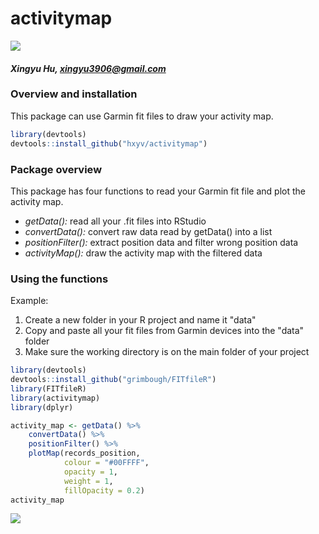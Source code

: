 # activitymap

[![](https://img.shields.io/badge/dev%20version-0.0.1-blue.svg)](https://github.com/hxyv/activitymap)

#### *Xingyu Hu, <xingyu3906@gmail.com>*

### Overview and installation
This package can use Garmin fit files to draw your activity map.

```r
library(devtools)
devtools::install_github("hxyv/activitymap")
```

### Package overview
This package has four functions to read your Garmin fit file and plot the activity map.
- *getData():* read all your .fit files into RStudio
- *convertData():* convert raw data read by getData() into a list
- *positionFilter():* extract position data and filter wrong position data
- *activityMap():* draw the activity map with the filtered data

### Using the functions
Example:
1. Create a new folder in your R project and name it "data"
2. Copy and paste all your fit files from Garmin devices into the "data" folder
3. Make sure the working directory is on the main folder of your project

```r
library(devtools)
devtools::install_github("grimbough/FITfileR")
library(FITfileR)
library(activitymap)
library(dplyr)

activity_map <- getData() %>%
    convertData() %>%
    positionFilter() %>%
    plotMap(records_position,
            colour = "#00FFFF",
            opacity = 1,
            weight = 1,
            fillOpacity = 0.2)
activity_map
```

![](README.png)<!-- -->
